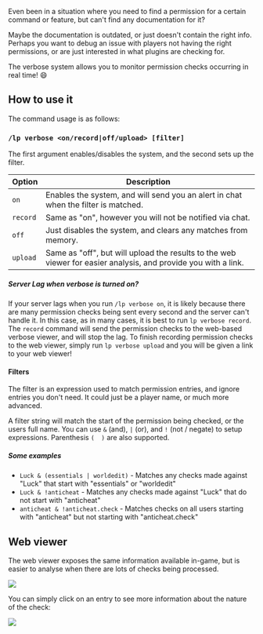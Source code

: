 Even been in a situation where you need to find a permission for a certain command or feature, but can't find any documentation for it?

Maybe the documentation is outdated, or just doesn't contain the right info. Perhaps you want to debug an issue with players not having the right permissions, or are just interested in what plugins are checking for.

The verbose system allows you to monitor permission checks occurring in real time! 😄 

## How to use it
The command usage is as follows:

### `/lp verbose <on/record|off/upload> [filter]`
The first argument enables/disables the system, and the second sets up the filter.

| Option   | Description |
|----------|-------------|
| `on`     | Enables the system, and will send you an alert in chat when the filter is matched. |
| `record` | Same as "on", however you will not be notified via chat. |
| `off`    | Just disables the system, and clears any matches from memory. |
| `upload`  | Same as "off", but will upload the results to the web viewer for easier analysis, and provide you with a link. |

##### Server Lag when verbose is turned on?
If your server lags when you run `/lp verbose on`, it is likely because there are many permission checks being sent every second and the server can't handle it. In this case, as in many cases, it is best to run `lp verbose record`. The `record` command will send the permission checks to the web-based verbose viewer, and will stop the lag. To finish recording permission checks to the web viewer, simply run `lp verbose upload` and you will be given a link to your web viewer!

#### Filters
The filter is an expression used to match permission entries, and ignore entries you don't need. It could just be a player name, or much more advanced.

A filter string will match the start of the permission being checked, or the users full name. You can use `&` (and), `|` (or), and `!` (not / negate) to setup expressions. Parenthesis `(  )` are also supported.

##### Some examples
* `Luck & (essentials | worldedit)` - Matches any checks made against "Luck" that start with "essentials" or "worldedit"
* `Luck & !anticheat` - Matches any checks made against "Luck" that do not start with "anticheat"
* `anticheat & !anticheat.check` - Matches checks on all users starting with "anticheat" but not starting with "anticheat.check"

## Web viewer
The web viewer exposes the same information available in-game, but is easier to analyse when there are lots of checks being processed.

![](https://i.imgur.com/WT4Bql6.png)

You can simply click on an entry to see more information about the nature of the check:

![](https://i.imgur.com/wNfgUIm.png)






